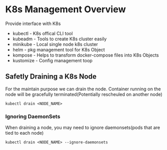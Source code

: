 # K8s Management Overview

Provide interface with K8s

- kubectl - K8s offical CLI tool
- kubeadm - Tools to create K8s cluster easily
- minikube - Local single node k8s cluster
- helm - pkg management tool for K8s Object
- kompose - Helps to transform docker-compose files into K8s Objects
- kustomize - Config management toop

## Safetly Draining a K8s Node

For the maintain purpose we can drain the node. Container running on the node will be gracefully terminated(Potentially rescheuled on another node)

```
kubectl drain <NODE_NAME>
```

### Ignoring DaemonSets
When draining a node, you may need to ignore daemonsets(pods that are tied to each node)
```
kubectl drain <NODE_NAME> --ignore-daemonsets
```

